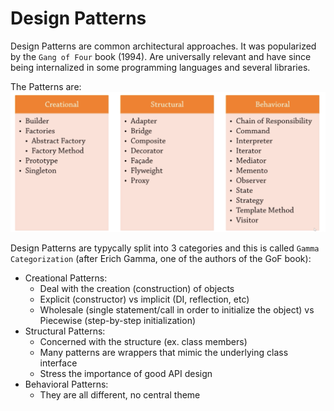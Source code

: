 # Design Patterns

Design Patterns are common architectural approaches. It was popularized by the `Gang of Four` book (1994).
Are universally relevant and have since being internalized in some programming languages and several libraries.

The Patterns are:
![patterns](images/patterns.png)

Design Patterns are typycally split into 3 categories and this is called `Gamma Categorization` (after Erich Gamma, one of the authors of the GoF book):
- Creational Patterns:
  - Deal with the creation (construction) of objects
  - Explicit (constructor) vs implicit (DI, reflection, etc)
  - Wholesale (single statement/call in order to initialize the object) vs Piecewise (step-by-step initialization)
- Structural Patterns:
  - Concerned with the structure (ex. class members)
  - Many patterns are wrappers that mimic the underlying class interface
  - Stress the importance of good API design
- Behavioral Patterns:
  - They are all different, no central theme
